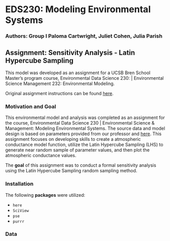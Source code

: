 # EDS230: Modeling Environmental Systems

### Authors: Group I Paloma Cartwright, Juliet Cohen, Julia Parish

## Assignment: Sensitivity Analysis - Latin Hypercube Sampling

This model was developed as an assignment for a UCSB Bren School Master’s program course, Environmental Data Science 230: | Environmental Science Management 232: Environmental Modeling. 

Original assignment instructions can be found [here](https://naomitague.github.io/ESM232_course/assignments/assign_LHS.html). 

### Motivation and Goal
This environmental model and analysis was completed as an assignment for the course, Environmental Data Science 230 | Environmental Science & Management: Modeling Environmental Systems. The source data and model design is based on parameters provided from our professor and [here](https://naomitague.github.io/ESM232_course/assignments/assign_LHS.html). This assignment focuses on developing skills to create a atmospheric conductance model function, utilize the Latin Hypercube Sampling (LHS) to generate near random sample of parameter values, and then plot the atmospheric conductance values.

The **goal** of this assignment was to conduct a formal sensitivity analysis using the Latin Hypercube Sampling random sampling method.

### Installation
The following **packages** were utilized:
- `here`
- `SciView`
- `pse`
- `purrr`

### Data




